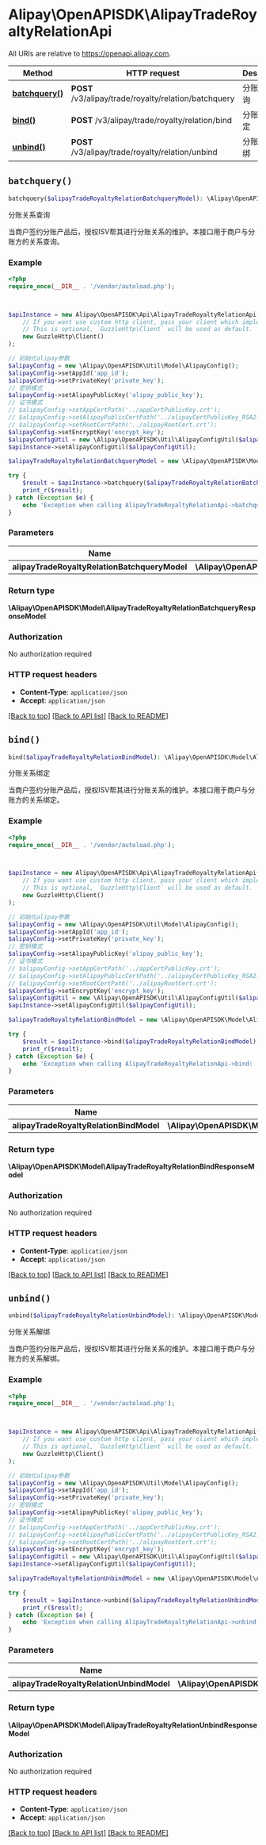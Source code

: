 # Alipay\OpenAPISDK\AlipayTradeRoyaltyRelationApi

All URIs are relative to https://openapi.alipay.com.

Method | HTTP request | Description
------------- | ------------- | -------------
[**batchquery()**](AlipayTradeRoyaltyRelationApi.md#batchquery) | **POST** /v3/alipay/trade/royalty/relation/batchquery | 分账关系查询
[**bind()**](AlipayTradeRoyaltyRelationApi.md#bind) | **POST** /v3/alipay/trade/royalty/relation/bind | 分账关系绑定
[**unbind()**](AlipayTradeRoyaltyRelationApi.md#unbind) | **POST** /v3/alipay/trade/royalty/relation/unbind | 分账关系解绑


## `batchquery()`

```php
batchquery($alipayTradeRoyaltyRelationBatchqueryModel): \Alipay\OpenAPISDK\Model\AlipayTradeRoyaltyRelationBatchqueryResponseModel
```

分账关系查询

当商户签约分账产品后，授权ISV帮其进行分账关系的维护。本接口用于商户与分账方的关系查询。

### Example

```php
<?php
require_once(__DIR__ . '/vendor/autoload.php');



$apiInstance = new Alipay\OpenAPISDK\Api\AlipayTradeRoyaltyRelationApi(
    // If you want use custom http client, pass your client which implements `GuzzleHttp\ClientInterface`.
    // This is optional, `GuzzleHttp\Client` will be used as default.
    new GuzzleHttp\Client()
);

// 初始化alipay参数
$alipayConfig = new \Alipay\OpenAPISDK\Util\Model\AlipayConfig();
$alipayConfig->setAppId('app_id');
$alipayConfig->setPrivateKey('private_key');
// 密钥模式
$alipayConfig->setAlipayPublicKey('alipay_public_key');
// 证书模式
// $alipayConfig->setAppCertPath('../appCertPublicKey.crt');
// $alipayConfig->setAlipayPublicCertPath('../alipayCertPublicKey_RSA2.crt');
// $alipayConfig->setRootCertPath('../alipayRootCert.crt');
$alipayConfig->setEncryptKey('encrypt_key');
$alipayConfigUtil = new \Alipay\OpenAPISDK\Util\AlipayConfigUtil($alipayConfig);
$apiInstance->setAlipayConfigUtil($alipayConfigUtil);

$alipayTradeRoyaltyRelationBatchqueryModel = new \Alipay\OpenAPISDK\Model\AlipayTradeRoyaltyRelationBatchqueryModel(); // \Alipay\OpenAPISDK\Model\AlipayTradeRoyaltyRelationBatchqueryModel

try {
    $result = $apiInstance->batchquery($alipayTradeRoyaltyRelationBatchqueryModel);
    print_r($result);
} catch (Exception $e) {
    echo 'Exception when calling AlipayTradeRoyaltyRelationApi->batchquery: ', $e->getMessage(), PHP_EOL;
}
```

### Parameters

Name | Type | Description  | Notes
------------- | ------------- | ------------- | -------------
 **alipayTradeRoyaltyRelationBatchqueryModel** | **\Alipay\OpenAPISDK\Model\AlipayTradeRoyaltyRelationBatchqueryModel**|  | [optional]

### Return type

**\Alipay\OpenAPISDK\Model\AlipayTradeRoyaltyRelationBatchqueryResponseModel**

### Authorization

No authorization required

### HTTP request headers

- **Content-Type**: `application/json`
- **Accept**: `application/json`

[[Back to top]](#) [[Back to API list]](../../README.md#api-endpoints)
[[Back to README]](../../README.md)

## `bind()`

```php
bind($alipayTradeRoyaltyRelationBindModel): \Alipay\OpenAPISDK\Model\AlipayTradeRoyaltyRelationBindResponseModel
```

分账关系绑定

当商户签约分账产品后，授权ISV帮其进行分账关系的维护。本接口用于商户与分账方的关系绑定。

### Example

```php
<?php
require_once(__DIR__ . '/vendor/autoload.php');



$apiInstance = new Alipay\OpenAPISDK\Api\AlipayTradeRoyaltyRelationApi(
    // If you want use custom http client, pass your client which implements `GuzzleHttp\ClientInterface`.
    // This is optional, `GuzzleHttp\Client` will be used as default.
    new GuzzleHttp\Client()
);

// 初始化alipay参数
$alipayConfig = new \Alipay\OpenAPISDK\Util\Model\AlipayConfig();
$alipayConfig->setAppId('app_id');
$alipayConfig->setPrivateKey('private_key');
// 密钥模式
$alipayConfig->setAlipayPublicKey('alipay_public_key');
// 证书模式
// $alipayConfig->setAppCertPath('../appCertPublicKey.crt');
// $alipayConfig->setAlipayPublicCertPath('../alipayCertPublicKey_RSA2.crt');
// $alipayConfig->setRootCertPath('../alipayRootCert.crt');
$alipayConfig->setEncryptKey('encrypt_key');
$alipayConfigUtil = new \Alipay\OpenAPISDK\Util\AlipayConfigUtil($alipayConfig);
$apiInstance->setAlipayConfigUtil($alipayConfigUtil);

$alipayTradeRoyaltyRelationBindModel = new \Alipay\OpenAPISDK\Model\AlipayTradeRoyaltyRelationBindModel(); // \Alipay\OpenAPISDK\Model\AlipayTradeRoyaltyRelationBindModel

try {
    $result = $apiInstance->bind($alipayTradeRoyaltyRelationBindModel);
    print_r($result);
} catch (Exception $e) {
    echo 'Exception when calling AlipayTradeRoyaltyRelationApi->bind: ', $e->getMessage(), PHP_EOL;
}
```

### Parameters

Name | Type | Description  | Notes
------------- | ------------- | ------------- | -------------
 **alipayTradeRoyaltyRelationBindModel** | **\Alipay\OpenAPISDK\Model\AlipayTradeRoyaltyRelationBindModel**|  | [optional]

### Return type

**\Alipay\OpenAPISDK\Model\AlipayTradeRoyaltyRelationBindResponseModel**

### Authorization

No authorization required

### HTTP request headers

- **Content-Type**: `application/json`
- **Accept**: `application/json`

[[Back to top]](#) [[Back to API list]](../../README.md#api-endpoints)
[[Back to README]](../../README.md)

## `unbind()`

```php
unbind($alipayTradeRoyaltyRelationUnbindModel): \Alipay\OpenAPISDK\Model\AlipayTradeRoyaltyRelationUnbindResponseModel
```

分账关系解绑

当商户签约分账产品后，授权ISV帮其进行分账关系的维护。本接口用于商户与分账方的关系解绑。

### Example

```php
<?php
require_once(__DIR__ . '/vendor/autoload.php');



$apiInstance = new Alipay\OpenAPISDK\Api\AlipayTradeRoyaltyRelationApi(
    // If you want use custom http client, pass your client which implements `GuzzleHttp\ClientInterface`.
    // This is optional, `GuzzleHttp\Client` will be used as default.
    new GuzzleHttp\Client()
);

// 初始化alipay参数
$alipayConfig = new \Alipay\OpenAPISDK\Util\Model\AlipayConfig();
$alipayConfig->setAppId('app_id');
$alipayConfig->setPrivateKey('private_key');
// 密钥模式
$alipayConfig->setAlipayPublicKey('alipay_public_key');
// 证书模式
// $alipayConfig->setAppCertPath('../appCertPublicKey.crt');
// $alipayConfig->setAlipayPublicCertPath('../alipayCertPublicKey_RSA2.crt');
// $alipayConfig->setRootCertPath('../alipayRootCert.crt');
$alipayConfig->setEncryptKey('encrypt_key');
$alipayConfigUtil = new \Alipay\OpenAPISDK\Util\AlipayConfigUtil($alipayConfig);
$apiInstance->setAlipayConfigUtil($alipayConfigUtil);

$alipayTradeRoyaltyRelationUnbindModel = new \Alipay\OpenAPISDK\Model\AlipayTradeRoyaltyRelationUnbindModel(); // \Alipay\OpenAPISDK\Model\AlipayTradeRoyaltyRelationUnbindModel

try {
    $result = $apiInstance->unbind($alipayTradeRoyaltyRelationUnbindModel);
    print_r($result);
} catch (Exception $e) {
    echo 'Exception when calling AlipayTradeRoyaltyRelationApi->unbind: ', $e->getMessage(), PHP_EOL;
}
```

### Parameters

Name | Type | Description  | Notes
------------- | ------------- | ------------- | -------------
 **alipayTradeRoyaltyRelationUnbindModel** | **\Alipay\OpenAPISDK\Model\AlipayTradeRoyaltyRelationUnbindModel**|  | [optional]

### Return type

**\Alipay\OpenAPISDK\Model\AlipayTradeRoyaltyRelationUnbindResponseModel**

### Authorization

No authorization required

### HTTP request headers

- **Content-Type**: `application/json`
- **Accept**: `application/json`

[[Back to top]](#) [[Back to API list]](../../README.md#api-endpoints)
[[Back to README]](../../README.md)
